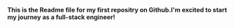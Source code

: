 __This is the Readme file for my first repositry on Github.I'm excited to start my journey as a full-stack engineer!__